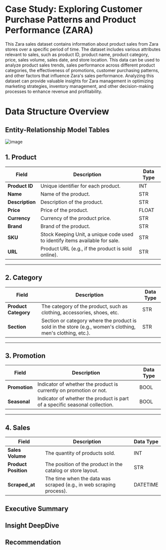 # Case Study: Exploring Customer Purchase Patterns and Product Performance (ZARA)
This Zara sales dataset contains information about product sales from Zara stores over a specific period of time. The dataset includes various attributes relevant to sales, such as product ID, product name, product category, price, sales volume, sales date, and store location. This data can be used to analyze product sales trends, sales performance across different product categories, the effectiveness of promotions, customer purchasing patterns, and other factors that influence Zara's sales performance. Analyzing this dataset can provide valuable insights for Zara management in optimizing marketing strategies, inventory management, and other decision-making processes to enhance revenue and profitability.

# Data Structure Overview

## Entity-Relationship Model Tables

![image](https://github.com/user-attachments/assets/6be2335e-2213-414c-b594-ef8111b6ca58)


## 1. Product
| Field          | Description                                                                                      | Data Type |
|-----------------|--------------------------------------------------------------------------------------------------|-----------|
| **Product ID**  | Unique identifier for each product.                                                             | INT       |
| **Name**        | Name of the product.                                                                            | STR       |
| **Description** | Description of the product.                                                                     | STR       |
| **Price**       | Price of the product.                                                                           | FLOAT     |
| **Currency**    | Currency of the product price.                                                                  | STR       |
| **Brand**       | Brand of the product.                                                                           | STR       |
| **SKU**         | Stock Keeping Unit, a unique code used to identify items available for sale.                    | STR       |
| **URL**         | Product URL (e.g., if the product is sold online).                                              | STR       |

---

## 2. Category
| Field              | Description                                                                                      | Data Type |
|---------------------|--------------------------------------------------------------------------------------------------|-----------|
| **Product Category**| The category of the product, such as clothing, accessories, shoes, etc.                         | STR       |
| **Section**         | Section or category where the product is sold in the store (e.g., women's clothing, men's clothing, etc.). | STR |

---

## 3. Promotion
| Field         | Description                                                                                      | Data Type |
|---------------|--------------------------------------------------------------------------------------------------|-----------|
| **Promotion** | Indicator of whether the product is currently on promotion or not.                              | BOOL      |
| **Seasonal**  | Indicator of whether the product is part of a specific seasonal collection.                     | BOOL      |

---

## 4. Sales
| Field              | Description                                                                                      | Data Type |
|---------------------|--------------------------------------------------------------------------------------------------|-----------|
| **Sales Volume**    | The quantity of products sold.                                                                  | INT       |
| **Product Position**| The position of the product in the catalog or store layout.                                     | STR       |
| **Scraped_at**      | The time when the data was scraped (e.g., in web scraping process).                             | DATETIME  |


## Executive Summary
## Insight DeepDive
## Recommendation 
